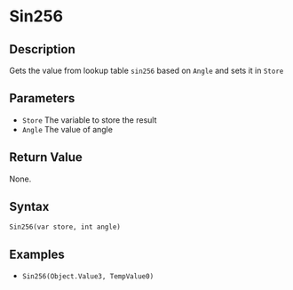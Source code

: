 # Sin256

## Description
Gets the value from lookup table `sin256` based on `Angle` and sets it in `Store`

## Parameters
- `Store`
The variable to store the result
- `Angle`
The value of angle

## Return Value
None.

## Syntax
```Sin256(var store, int angle)```

## Examples
- ```Sin256(Object.Value3, TempValue0)```